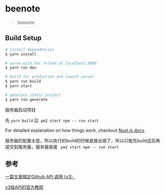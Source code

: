 # beenote

> beenote

## Build Setup

``` bash
# install dependencies
$ yarn install

# serve with hot reload at localhost:3000
$ yarn run dev

# build for production and launch server
$ yarn run build
$ yarn start

# generate static project
$ yarn run generate
```

服务器启动项目


先 `yarn build` 后` pm2 start npm -- run start`

For detailed explanation on how things work, checkout [Nuxt.js docs](https://nuxtjs.org).

服务器的配置太低，所以执行的build的时候直接出错了，所以只能先build这后再提交到服务器，服务器直接 ` pm2 start npm -- run start`

## 参考

[ 一篇文章搞定Github API 调用 (v3）](https://www.jianshu.com/p/a0c7d0482415)

[v3版API的官方教程](https://developer.github.com/v3/guides/getting-started/)


